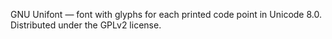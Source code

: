 GNU Unifont — font with glyphs for each printed code point in Unicode 8.0. Distributed under the GPLv2 license.

